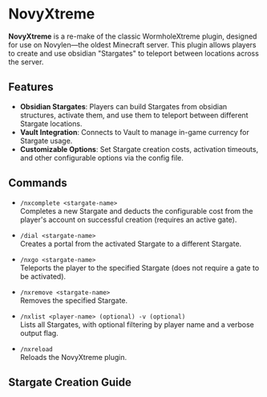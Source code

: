 # NovyXtreme

**NovyXtreme** is a re-make of the classic WormholeXtreme plugin, designed for use on Novylen—the oldest Minecraft server. This plugin allows players to create and use obsidian "Stargates" to teleport between locations across the server.

## Features

- **Obsidian Stargates**: Players can build Stargates from obsidian structures, activate them, and use them to teleport between different Stargate locations.
- **Vault Integration**: Connects to Vault to manage in-game currency for Stargate usage.
- **Customizable Options**: Set Stargate creation costs, activation timeouts, and other configurable options via the config file.

## Commands

- `/nxcomplete <stargate-name>`  
  Completes a new Stargate and deducts the configurable cost from the player's account on successful creation (requires an active gate).

- `/dial <stargate-name>`  
  Creates a portal from the activated Stargate to a different Stargate.

- `/nxgo <stargate-name>`  
  Teleports the player to the specified Stargate (does not require a gate to be activated).

- `/nxremove <stargate-name>`  
  Removes the specified Stargate.

- `/nxlist <player-name> (optional) -v (optional)`  
  Lists all Stargates, with optional filtering by player name and a verbose output flag.

- `/nxreload`  
  Reloads the NovyXtreme plugin.

## Stargate Creation Guide

